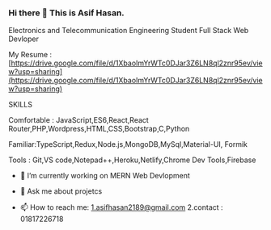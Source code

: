 ### Hi there 👋 This is Asif Hasan.
Electronics and Telecommunication Engineering Student
Full Stack Web Devloper


My Resume :  
[https://drive.google.com/file/d/1XbaoImYrWTc0DJar3Z6LN8ql2znr95ev/view?usp=sharing](https://drive.google.com/file/d/1XbaoImYrWTc0DJar3Z6LN8ql2znr95ev/view?usp=sharing)

SKILLS


Comfortable : JavaScript,ES6,React,React Router,PHP,Wordpress,HTML,CSS,Bootstrap,C,Python


Familiar:TypeScript,Redux,Node.js,MongoDB,MySql,Material-UI,
Formik

Tools : Git,VS code,Notepad++,Heroku,Netlify,Chrome Dev Tools,Firebase


- 🔭 I’m currently working on  MERN Web Devlopment



- 💬 Ask me about projetcs
- 📫 How to reach me: 
  1.asifhasan2189@gmail.com
  2.contact : 01817226718


